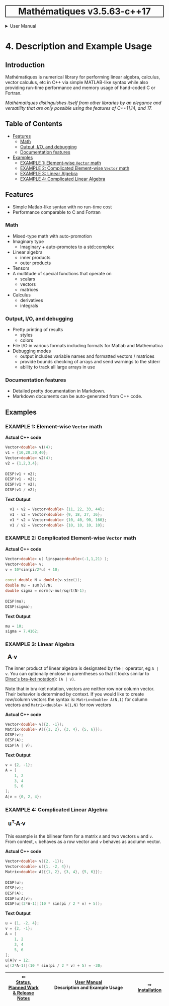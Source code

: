 <h1 style='border: 2px solid; text-align: center'>Mathématiques v3.5.63-c++17</h1>

<details>

<summary>User Manual</summary>

# [User Manual](../README.md)<br>
1. [About](../about/README.md)<br>
2. [License](../license/README.md)<br>
3. [Status, Planned Work & Release Notes](../status-release/README.md)<br>
4. _Description and Example Usage_ <br>
5. [Installation](../installation/README.md)<br>
6. [Your First Mathématiques Project](../first-project/README.md)<br>
7. [Usage Guide: Syntax, Data Types, Functions, etc](../usage-guide/README.md)<br>
8. [Benchmarks](../benchmarks/README.md)<br>
9. [Tests](../test/README.md)<br>
10. [Developer Guide: Modifying and Extending Mathématiques](../developer-guide/README.md)<br>


</details>



# 4. Description and Example Usage


## Introduction

Mathématiques is numerical library for performing linear algebra, calculus, vector calculus, etc in C++ via simple MATLAB-like syntax while also providing run-time performance and memory usage of hand-coded C or Fortran.

_Mathématiques distinguishes itself from other libraries by an elegance and versatility that are only possible using the features of C++11,14, and 17._


## Table of Contents

+ [Features](#features)
  + [Math](#math)
  + [Output, I/O, and debugging](#output)
  + [Documentation features](#documentation-features)
+ [Examples](#examples)
  + [EXAMPLE 1: Element-wise `Vector` math](#example-1)
  + [EXAMPLE 2: Complicated Element-wise `Vector` math](#example-2)
  + [EXAMPLE 3: Linear Algebra](#example-3)
  + [EXAMPLE 4: Complicated Linear Algebra](#example-4)


## Features
+ Simple Matlab-like syntax with no run-time cost
+ Performance comparable to C and Fortran

### Math
+ Mixed-type math with auto-promotion
+ Imaginary type
  + Imaginary<double> + <double> auto-promotes to a std::complex<double>
+ Linear algebra
  + inner products
  + outer products
+ Tensors
+ A multitude of special functions that operate on
  + scalars
  + vectors
  + matrices
+ Calculus
  + derivatives
  + integrals

<a name="#output"></a>
### Output, I/O, and debugging
+ Pretty printing of results
  + styles
  + colors
+ File I/O in various formats including formats for Matlab and Mathematica
+ Debugging modes
  + output includes variable names and formatted vectors / matrices
  + provide bounds checking of arrays and send warnings to the stderr
  + ability to track all large arrays in use

### Documentation features
+ Detailed pretty documentation in Markdown.  
+ Markdown documents can be auto-generated from C++ code.

## Examples

<a name="example-1"></a>
### EXAMPLE 1: Element-wise `Vector` math

**Actual C++ code**
```C++
Vector<double> v1(4);
v1 = {10,20,30,40}; 
Vector<double> v2(4);
v2 = {1,2,3,4}; 

DISP(v1 + v2);
DISP(v1 - v2);
DISP(v1 * v2);
DISP(v1 / v2);
```

**Text Output**
```C++
  v1 + v2 = Vector<double> {11, 22, 33, 44}; 
  v1 - v2 = Vector<double> {9, 18, 27, 36}; 
  v1 * v2 = Vector<double> {10, 40, 90, 160}; 
  v1 / v2 = Vector<double> {10, 10, 10, 10}; 
```

<a name="example-2"></a>
### EXAMPLE 2: Complicated Element-wise `Vector` math

**Actual C++ code**
```C++
Vector<double> u( linspace<double>(-1,1,21) );
Vector<double> v;
v = 10*sin(pi/2*u) + 10;

const double N = double(v.size());
double mu = sum(v)/N;
double sigma = norm(v-mu)/sqrt(N-1);

DISP(mu);
DISP(sigma);
```

**Text Output**
```C++
mu = 10; 
sigma = 7.4162; 
```

<a name="example-3"></a>
### EXAMPLE 3: Linear Algebra

![A dot V](A-dot-v.png)

The inner product of linear algebra is designated by the `|` operator, eg ```A | v```.  You can optionally enclose in parentheses so that it looks similar to [Dirac's bra-ket notation](https://en.wikipedia.org/wiki/Bra%E2%80%93ket_notation)): ```(A | v)```.

Note that in bra-ket notation, vectors are neither row nor column vector.  Their behavior is determined by context.   If you would like to create row/column vectors the syntax is: ```Matrix<double> A(N,1)``` for column vectors and ```Matrix<double> A(1,N)``` for row vectors


**Actual C++ code**
```C++
Vector<double> v({2, -1});
Matrix<double> A({{1, 2}, {3, 4}, {5, 6}});
DISP(v);
DISP(A);
DISP(A | v);
```

**Text Output**
```C++
v = {2, -1}; 
A = [
    1, 2
    3, 4
    5, 6
]; 
A|v = {0, 2, 4}; 
```
<a name="example-4"></a>
### EXAMPLE 4: Complicated Linear Algebra

![u dot A dot V](u-dot-A-dot-v.png)

This example is the bilinear form for a matrix ```A``` and two vectors ```u``` and ```v```.  From context, ```u``` behaves as a row vector and ```v``` behaves as acolumn vector.

**Actual C++ code**
```C++
Vector<double> v({2, -1});
Vector<double> u({1, -2, 4});
Matrix<double> A({{1, 2}, {3, 4}, {5, 6}});

DISP(u);
DISP(v);
DISP(A);
DISP(u|A|v);
DISP(u|(2*A-1)|(10 * sin(pi / 2 * v) + 5));
```

**Text Output**
```C++
u = {1, -2, 4}; 
v = {2, -1}; 
A = [
    1, 2
    3, 4
    5, 6
]; 
u|A|v = 12; 
u|(2*A-1)|(10 * sin(pi / 2 * v) + 5) = -30; 
```



| ⇦ <br />[Status, Planned Work & Release Notes](../status-release/README.md)  | [User Manual](../README.md)<br />Description and Example Usage<br /><img width=1000/> | ⇨ <br />[Installation](../installation/README.md)   |
| ------------ | :-------------------------------: | ------------ |

